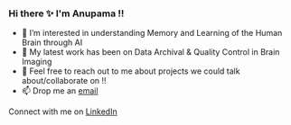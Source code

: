 ### Hi there ✨ I'm Anupama !!
                                                               
<!--
**anupamaaas/anupamaaas** is a ✨ _special_ ✨ repository because its `README.md` (this file) appears on your GitHub profile.

Here are some ideas to get you started:
- 👯 I’m looking to collaborate on ...
- 🤔 I’m looking for help with ...
- ⚡ Fun fact: ...
-->

- 🌱 I’m interested in understanding Memory and Learning of the Human Brain through AI
- 🔭 My latest work has been on Data Archival & Quality Control in Brain Imaging
- 💬 Feel free to reach out to me about projects we could talk about/collaborate on !!
- 📫 Drop me an [email](mailto:anupamaaa7@gmail.com)

Connect with me on [LinkedIn](https://www.linkedin.com/in/anupama-s-2969aa176/)


